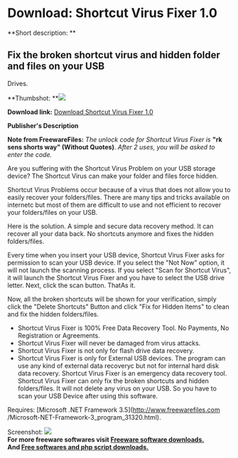 # Download: Shortcut Virus Fixer 1.0

**Short description: **

## Fix the broken shortcut virus and hidden folder and files on your USB
Drives.

  
**Thumbshot: **![](http://www.freewarefiles.com/screenshot/shortcutvirusfixer_md.jpg)   
  
**Download link:** [Download Shortcut Virus Fixer 1.0](http://freesoftwares.boysofts.com/Shortcut-Virus-Fixer_program_96072.html)  
  

**Publisher's Description**  
  

**Note from FreewareFiles:** _The unlock code for Shortcut Virus Fixer is_ **"rk sens shorts way" (Without Quotes)**. _After 2 uses, you will be asked to enter the code._

Are you suffering with the Shortcut Virus Problem on your USB storage device?
The Shortcut Virus can make your folder and files force hidden.

Shortcut Virus Problems occur because of a virus that does not allow you to
easily recover your folders/files. There are many tips and tricks available on
internetc but most of them are difficult to use and not efficient to recover
your folders/files on your USB.

Here is the solution. A simple and secure data recovery method. It can recover
all your data back. No shortcuts anymore and fixes the hidden folders/files.

Every time when you insert your USB device, Shortcut Virus Fixer asks for
permission to scan your USB device. If you select the "Not Now" option, it
will not launch the scanning process. If you select "Scan for Shortcut Virus",
it will launch the Shortcut Virus Fixer and you have to select the USB drive
letter. Next, click the scan button. ThatAs it.

Now, all the broken shortcuts will be shown for your verification, simply
click the "Delete Shortcuts" Button and click "Fix for Hidden Items" to clean
and fix the hidden folders/files.

  * Shortcut Virus Fixer is 100% Free Data Recovery Tool. No Payments, No Registration or Agreements. 
  * Shortcut Virus Fixer will never be damaged from virus attacks. 
  * Shortcut Virus Fixer is not only for flash drive data recovery. 
  * Shortcut Virus Fixer is only for External USB devices. 
The program can use any kind of external data recoveryc but not for internal
hard disk data recovery. Shortcut Virus Fixer is an emergency data recovery
tool. Shortcut Virus Fixer can only fix the broken shortcuts and hidden
folders/files. It will not delete any virus on your USB. So you have to scan
your USB Device after using this software.

Requires: [Microsoft .NET Framework 3.5](http://www.freewarefiles.com
/Microsoft-NET-Framework-3_program_31320.html).

  
  
Screenshot:
![](http://www.freewarefiles.com/screenshot/shortcutvirusfixer.jpg)  
**For more freeware softwares visit [Freeware software downloads.](http://freesoftwares.boysofts.com/)**   
**And [Free softwares and php script downloads.](http://www.boysofts.com/)**

